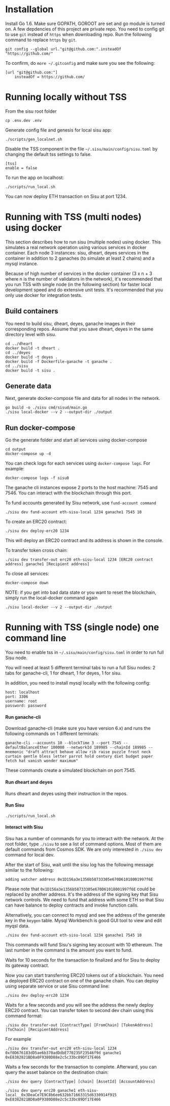 # Installation

Install Go 1.6. Make sure GOPATH, GOROOT are set and go module is turned on.
A few depdencies of this project are private repo. You need to config git to use `git` instead of `https` when downloading repo.
Run the following command to replace `https` by `git`.

```
git config --global url."git@github.com:".insteadOf "https://github.com/"
```

To confirm, do `more ~/.gitconfig` and make sure you see the following:

```
[url "git@github.com:"]
	insteadOf = https://github.com/
```

# Running locally without TSS

From the sisu root folder

```
cp .env.dev .env
```

Generate config file and genesis for local sisu app:

```
./scripts/gen_localnet.sh
```

Disable the TSS component in the file `~/.sisu/main/config/sisu.toml` by changing the default tss settings to false.

```
[tss]
enable = false
```

To run the app on localhost:

```
./scripts/run_local.sh
```

You can now deploy ETH transaction on Sisu at port 1234.

# Running with TSS (multi nodes) using docker

This section describes how to run sisu (multiple nodes) using docker. This simulates a real network operation using various services in docker container. Each node 3 instances: sisu, dheart, deyes services in the container in addition to 2 ganaches (to simulate at least 2 chains) and a mysql instance.

Because of high number of services in the docker container (3 x n + 3 where n is the number of validators in the network), it's recommended that you run TSS with single node (in the following section) for faster local development speed and do extensive unit tests. It's recommended that you only use docker for integration tests.

## Build containers

You need to build sisu, dheart, deyes, ganache images in their corresponding repos. Assume that you save dheart, deyes in the same directory level with sisu.

```
cd ../dheart
docker build -t dheart .
cd ../deyes
docker build -t deyes .
docker build -f Dockerfile-ganache -t ganache .
cd ../sisu
docker build -t sisu .
```

## Generate data
Next, generate docker-compose file and data for all nodes in the network.
```
go build -o ./sisu cmd/sisud/main.go
./sisu local-docker --v 2 --output-dir ./output
```

## Run docker-compose
Go the generate folder and start all services using docker-compose
```
cd output
docker-compose up -d
```

You can check logs for each services using `docker-compose logs`. For example:
```
docker-compose logs -f sisu0
```

The ganache cli instances expose 2 ports to the host machine: 7545 and 7546. You can interact with the blockchain through this port.

To fund accounts generated by Sisu network, use `fund-account command`
```
./sisu dev fund-account eth-sisu-local 1234 ganache1 7545 10
```

To create an ERC20 contract:
```
./sisu dev deploy-erc20 1234
```
This will deploy an ERC20 contract and its address is shown in the console.

To transfer token cross chain:
```
./sisu dev transfer-out erc20 eth-sisu-local 1234 [ERC20 contract address] ganache1 [Recipient address]
```

To close all services:
```
docker-compose down
```

NOTE: if you get into bad data state or you want to reset the blockchain, simply run the local-docker command again
```
./sisu local-docker --v 2 --output-dir ./output
```


# Running with TSS (single node) one command line

You need to enable tss in `~/.sisu/main/config/sisu.toml` in order to run full Sisu node.

You will need at least 5 different terminal tabs to run a full Sisu nodes: 2 tabs for ganache-cli, 1 for dheart, 1 for deyes, 1 for sisu.

In addition, you need to install mysql locally with the following config:

```
host: localhost
port: 3306
username: root
password: password
```

#### Run ganache-cli

Download ganache-cli (make sure you have version 6.x) and runs the following commands on 1 different terminals:

```
ganache-cli --accounts 10 --blockTime 3 --port 7545 --defaultBalanceEther 100000 --networkId 189985 --chainId 189985 --mnemonic "draft attract behave allow rib raise puzzle frost neck curtain gentle bless letter parrot hold century diet budget paper fetch hat vanish wonder maximum"
```

These commands create a simulated blockchain on port 7545.

#### Run dheart and deyes

Runs dheart and deyes using their instruction in the repos.

#### Run Sisu

```
./scripts/run_local.sh
```

#### Interact with Sisu

Sisu has a number of commands for you to interact with the network. At the root folder, type `./sisu` to see a list of command options. Most of them are default commands from Cosmos SDK. We are only interested in `./sisu dev` command for local dev.

After the start of Sisu, wait until the sisu log has the following message similar to the following:

```
adding watcher address 0x1D156a3e1356b58733305e670D61018001997f6E
```

Please note that `0x1D156a3e1356b58733305e670D61018001997f6E` could be replaced by another address. It's the address of the signing key that Sisu network controls. We need to fund that address with some ETH so that Sisu can have balance to deploy contracts and invoke function calls.

Alternatively, you can connect to mysql and see the address of the generate key in the `keygen` table. Mysql Workbench is good GUI tool to view and edit myqsl data.

```
./sisu dev fund-account eth-sisu-local 1234 ganache1 7545 10
```

This commands will fund Sisu's signing key account with 10 ethereum. The last number in the command is the amount you want to fund.

Waits for 10 seconds for the transaction to finalized and for Sisu to deploy its gateway contract.

Now you can start transferring ERC20 tokens out of a blockchain. You need a deployed ERC20 contract on one of the ganache chain. You can deploy using separate service or use Sisu command line:

```
./sisu dev deploy-erc20 1234
```

Waits for a few seconds and you will see the address the newly deploy ERC20 contract. You can transfer token to second dev chain using this command format:

```
./sisu dev transfer-out [ContractType] [FromChain] [TokenAddress] [ToChain] [RecipientAddress]
```

For example

```
./sisu dev transfer-out erc20 eth-sisu-local 1234 0xf0D676183dD5ae6b370adDdbE770235F23546f9d ganache1 0xE8382821BD8a0F9380D88e2c5c33bc89Df17E466
```

Waits a few seconds for the transaction to complete. Afterward, you can query the asset balance on the destination chain:

```
./sisu dev query [ContractType] [chain] [AssetId] [AccountAddress]

./sisu dev query erc20 ganache1 eth-sisu-local__0x3DeaCe7E9C8b6ee632bb71663315d6330914f915 0xE8382821BD8a0F9380D88e2c5c33bc89Df17E466
```
